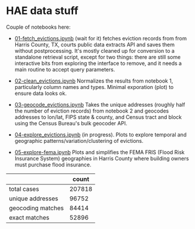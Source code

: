 # HAE data stuff
Couple of notebooks here:

* [01-fetch_evictions.ipynb](01-fetch_evictions.ipynb) (wait for it)
  fetches eviction records from from Harris County, TX, courts public
  data extracts API and saves them without postprocessing.  It's
  mostly cleaned up for conversion to a standalone retrieval script,
  except for two things: there are still some interactive bits from
  exploring the interface to remove, and it needs a main routine to
  accept query parameters.
* [02-clean_evictions.ipynb](02-clean_evictions.ipynb) Normalizes the
  results from notebook 1, particularly column names and types.
  Minimal exporation (plot) to ensure data looks ok.
* [03-geocode_evictions.ipynb](03-geocode_evictions.ipynb) Takes the
  unique addresses (roughly half the number of eviction records) from
  notebook 2 and geocodes addresses to lon/lat, FIPS state & county,
  and Census tract and block using the Census Bureau's bulk geocoder
  API.
* [04-explore_evictions.ipynb](04-explore_evictions.ipynb) (in
  progress). Plots to explore temporal and geographic
  patterns/variation/clustering of evictions.

* [05-explore-fema.ipynb](05-explore-fema.ipynb) Plots and simplifies
  the FEMA FRIS (Flood Risk Insurance System) geographies in Harris
  County where building owners must purchase flood insurance.
  
| | count |
|-|-|
|total cases | 207818 |
|unique addresses | 96752 |
|geocoding matches | 84414 |
|exact matches | 52896 |
